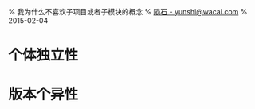 % 我为什么不喜欢子项目或者子模块的概念
% [陨石 - yunshi@wacai.com](mailto:yunshi@wacai.com)
% 2015-02-04



# 个体独立性

# 版本个异性


